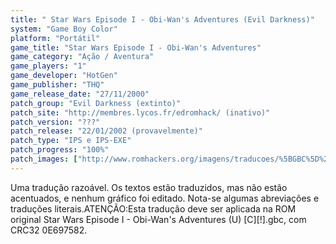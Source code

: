 ```yaml
---
title: " Star Wars Episode I - Obi-Wan's Adventures (Evil Darkness)"
system: "Game Boy Color"
platform: "Portátil"
game_title: "Star Wars Episode I - Obi-Wan's Adventures"
game_category: "Ação / Aventura"
game_players: "1"
game_developer: "HotGen"
game_publisher: "THQ"
game_release_date: "27/11/2000"
patch_group: "Evil Darkness (extinto)"
patch_site: "http://membres.lycos.fr/edromhack/ (inativo)"
patch_version: "???"
patch_release: "22/01/2002 (provavelmente)"
patch_type: "IPS e IPS-EXE"
patch_progress: "100%"
patch_images: ["http://www.romhackers.org/imagens/traducoes/%5BGBC%5D%20Star%20Wars%20Episode%20I%20-%20Obi-Wan's%20Adventures%20-%20Evil%20Darkness%20-%201.png","http://www.romhackers.org/imagens/traducoes/%5BGBC%5D%20Star%20Wars%20Episode%20I%20-%20Obi-Wan's%20Adventures%20-%20Evil%20Darkness%20-%202.png","http://www.romhackers.org/imagens/traducoes/%5BGBC%5D%20Star%20Wars%20Episode%20I%20-%20Obi-Wan's%20Adventures%20-%20Evil%20Darkness%20-%203.png"]
---
```

Uma tradução razoável. Os textos estão traduzidos, mas não estão acentuados, e nenhum gráfico foi editado. Nota-se algumas abreviações e traduções literais.ATENÇÃO:Esta tradução deve ser aplicada na ROM original Star Wars Episode I - Obi-Wan's Adventures (U) [C][!].gbc, com CRC32 0E697582.